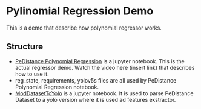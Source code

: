 # Pylinomial Regression Demo

This is a demo that describe how polynomial regressor works.

## Structure
- [PeDistance Polynomial Regression](PeDistance%20Polynomial%20Regression) is a jupyter notebook. This is the actual regressor demo. Watch the video here (insert link) that describes how to use it.
- reg_state, requirements, yolov5s files are all used by PeDistance Polynomial Regression notebook.
- [ModDatasetToYolo](ModDatasetToYolo) is a jupyter notebook. It is used to parse PeDistance Dataset to a yolo version where it is used ad features exstractor.